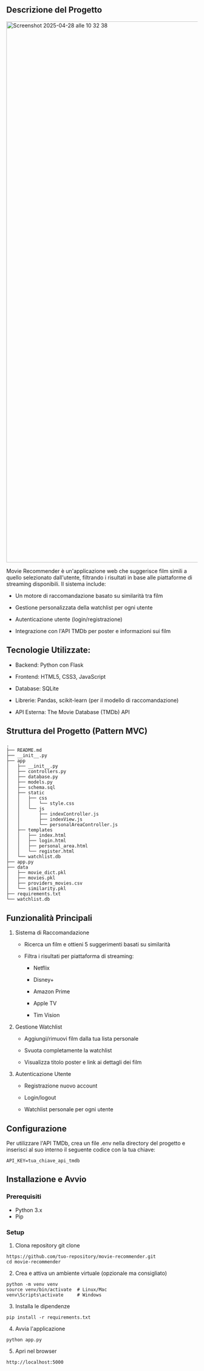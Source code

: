 ## Descrizione del Progetto
<img width="1423" alt="Screenshot 2025-04-28 alle 10 32 38" src="https://github.com/user-attachments/assets/befa0667-b81e-401e-b857-7d2f1f8895b1" />

Movie Recommender è un'applicazione web che suggerisce film simili a quello selezionato dall'utente, filtrando i risultati in base alle piattaforme di streaming disponibili. Il sistema include:
- Un motore di raccomandazione basato su similarità tra film

- Gestione personalizzata della watchlist per ogni utente

- Autenticazione utente (login/registrazione)

- Integrazione con l'API TMDb per poster e informazioni sui film


## Tecnologie Utilizzate:
- Backend: Python con Flask

- Frontend: HTML5, CSS3, JavaScript

- Database: SQLite

- Librerie: Pandas, scikit-learn (per il modello di raccomandazione)

- API Esterna: The Movie Database (TMDb) API

## Struttura del Progetto (Pattern MVC)
```
.
├── README.md
├── __init__.py
├── app
│   ├── __init__.py
│   ├── controllers.py
│   ├── database.py
│   ├── models.py
│   ├── schema.sql
│   ├── static
│   │   ├── css
│   │   │   └── style.css
│   │   └── js
│   │       ├── indexController.js
│   │       ├── indexView.js
│   │       └── personalAreaController.js
│   ├── templates
│   │   ├── index.html
│   │   ├── login.html
│   │   ├── personal_area.html
│   │   └── register.html
│   └── watchlist.db
├── app.py
├── data
│   ├── movie_dict.pkl
│   ├── movies.pkl
│   ├── providers_movies.csv
│   └── similarity.pkl
├── requirements.txt
└── watchlist.db

```

## Funzionalità Principali
1. Sistema di Raccomandazione
   - Ricerca un film e ottieni 5 suggerimenti basati su similarità
   - Filtra i risultati per piattaforma di streaming:

        - Netflix

        - Disney+

        - Amazon Prime

        - Apple TV

        - Tim Vision

2. Gestione Watchlist

    - Aggiungi/rimuovi film dalla tua lista personale

    - Svuota completamente la watchlist

    - Visualizza titolo poster e link ai dettagli dei film

3. Autenticazione Utente

    - Registrazione nuovo account

    - Login/logout

    - Watchlist personale per ogni utente

## Configurazione
Per utilizzare l'API TMDb, crea un file .env nella directory del progetto e inserisci al suo interno il seguente codice con la tua chiave:
```
API_KEY=tua_chiave_api_tmdb
```

## Installazione e Avvio

### Prerequisiti
- Python 3.x
- Pip

### Setup

1. Clona repository git clone
```
https://github.com/tuo-repository/movie-recommender.git
cd movie-recommender
```
2. Crea e attiva un ambiente virtuale (opzionale ma consigliato)
```
python -m venv venv
source venv/bin/activate  # Linux/Mac
venv\Scripts\activate     # Windows
```
3. Installa le dipendenze
```
pip install -r requirements.txt
```
4. Avvia l'applicazione
```
python app.py
```
5. Apri nel browser
```
http://localhost:5000
```
